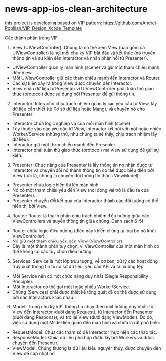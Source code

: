 # news-app-ios-clean-architecture

this project is developing based on VIP pattern:
https://github.com/Andrei-Popilian/VIP_Design_Xcode_Template

Các thành phần trong VIP:
1. View (UIViewController):
  Chúng ta có thể xem View (bao gồm cả UIViewController) là nơi mỗi chu kỳ VIP bắt đầu và kết thúc (nó truyền thông tin và sự kiện đến Interactor và nhận phản hồi từ Presenter).
- UIViewController quản lý màn hình (scene) và giữ một tham chiếu mạnh đến View.
- Mỗi UIViewController giữ các tham chiếu mạnh đến Interactor và Router.
- Các sự kiện xảy ra trong View được chuyển đến Interactor.
- View nhận dữ liệu từ Presenter vì UIViewController phải tuân thủ giao thức (protocol) được sử dụng bởi Presenter để gửi thông tin.
2. Interactor:
  Interactor chịu trách nhiệm quản lý các yêu cầu từ View, lấy dữ liệu cần thiết (từ Cơ sở dữ liệu hoặc Mạng), và chuyển nó cho Presenter:
- Interactor chứa logic nghiệp vụ của mỗi màn hình (scene).
- Tùy thuộc vào các yêu cầu từ View, Interactor kết nối với một hoặc nhiều Worker/Service (những thứ, như chúng ta sẽ thấy, chịu trách nhiệm lấy dữ liệu).
- Interactor giữ một tham chiếu mạnh đến Presenter.
- Interactor phải tuân thủ giao thức (protocol) mà View sử dụng để gửi sự kiện.
3. Presenter:
  Chức năng của Presenter là lấy thông tin nó nhận được từ Interactor và chuyển đổi nó thành thông tin có thể được biểu diễn bởi View (tức là, chúng ta chuyển đổi thông tin thành ViewModel):
- Presenter chứa logic hiển thị lên màn hình.
- Nó có một tham chiếu yếu đến View (nơi đóng vai trò là đầu ra của Presenter).
- Presenter chuyển đổi kết quả của Interactor thành các đối tượng có thể hiển thị bởi View.
4. Router:
  Router là thành phần chịu trách nhiệm điều hướng giữa các ViewControllers và truyền thông tin giữa chúng (Danh sách 6-5):
- Router chứa logic điều hướng (điều này khiến chúng ta loại bỏ nó khỏi ViewController).
- Nó giữ một tham chiếu yếu đến View (ViewController).
- Đây là một thành phần tùy chọn, vì ViewController của một màn hình có thể không có các tùy chọn điều hướng.
5. Services:
  Service là một lớp trừu tượng, về cơ bản, xử lý các hoạt động truy xuất thông tin từ cơ sở dữ liệu, yêu cầu API và tải xuống tệp:
- Mỗi Service nên có một chức năng duy nhất (Single Responsibility Principle).
- Một Interactor có thể gọi một hoặc nhiều Worker/Service.
- Chúng (Services) phải được thiết kế tổng quát để có thể được sử dụng bởi các Interactors khác nhau.
6. Model:
  Trong chu kỳ VIP, thông tin chạy theo một hướng duy nhất: từ View đến Interactor (dưới dạng Request), từ Interactor đến Presenter (dưới dạng Response), và trở lại View (dưới dạng ViewModel). Do đó, việc sử dụng một Model liên quan đến màn hình và chứa là rất phổ biến:
- RequestModel: Chứa các tham số để Interactor thực hiện các thao tác.
- ResponseModel: Chứa dữ liệu phù hợp được lấy bởi Workers và được chuyển đến Presenter.
- ViewModel: Chúng thường là dữ liệu kiểu nguyên thủy, được chuyển đến View để cập nhật nó.
